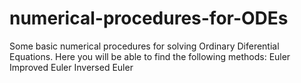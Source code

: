 # numerical-procedures-for-ODEs
Some basic numerical procedures for solving Ordinary Diferential Equations.
Here you will be able to find the following methods:
Euler
Improved Euler
Inversed Euler
